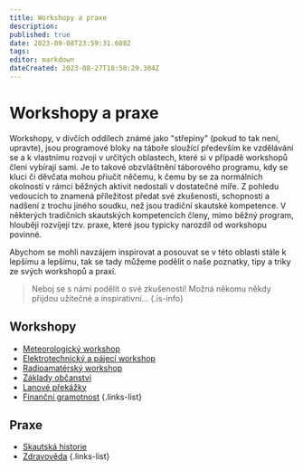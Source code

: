 ```yaml
---
title: Workshopy a praxe
description: 
published: true
date: 2023-09-08T23:59:31.608Z
tags: 
editor: markdown
dateCreated: 2023-08-27T18:50:29.304Z
---
```


# Workshopy a praxe
Workshopy, v dívčích oddílech známé jako "střepiny" (pokud to tak není, upravte), jsou programové bloky na táboře sloužící především ke vzdělávání se a k vlastnímu rozvoji v určitých oblastech, které si v případě workshopů členi vybírají sami. Je to takové obzvláštnění táborového programu, kdy se kluci či děvčata mohou přiučit něčemu, k čemu by se za normálních okolností v rámci běžných aktivit nedostali v dostatečné míře. Z pohledu vedoucích to znamená příležitost předat své zkušenosti, schopnosti a nadšení z trochu jiného soudku, než jsou tradiční skautské kompetence. V některých tradičních skautských kompetencích členy, mimo běžný program, hlouběji rozvíjejí tzv. praxe, které jsou typicky narozdíl od workshopu povinné.

Abychom se mohli navzájem inspirovat a posouvat se v této oblasti stále k lepšímu a lepšímu, tak se tady můžeme podělit o naše poznatky, tipy a triky ze svých workshopů a praxí. 

> Neboj se s námi podělit o své zkušenosti! Možná někomu někdy přijdou užitečné a inspirativní...
{.is-info}

## Workshopy
- [Meteorologický workshop](meteoworkshop)
- [Elektrotechnický a pájecí workshop](pajenicko)
- [Radioamatérský workshop](hruskovo_vysilani)
- [Základy občanství](obcanstvi)
- [Lanové překážky](lana)
- [Finanční gramotnost](financni_gram)
{.links-list}

## Praxe
- [Skautská historie](skaut_historie)
- [Zdravověda](zdravoveda)
{.links-list}